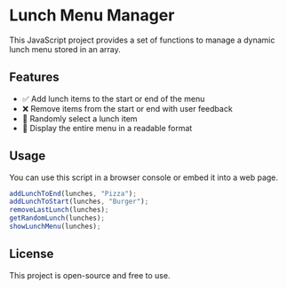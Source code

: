 # Lunch Menu Manager

This JavaScript project provides a set of functions to manage a dynamic lunch menu stored in an array.

## Features

- ✅ Add lunch items to the start or end of the menu
- ❌ Remove items from the start or end with user feedback
- 🎲 Randomly select a lunch item
- 📜 Display the entire menu in a readable format

## Usage

You can use this script in a browser console or embed it into a web page.

```javascript
addLunchToEnd(lunches, "Pizza");
addLunchToStart(lunches, "Burger");
removeLastLunch(lunches);
getRandomLunch(lunches);
showLunchMenu(lunches);
```

## License

This project is open-source and free to use.
